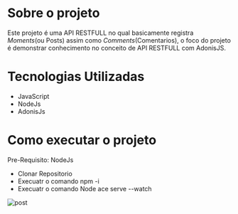 # Sobre o projeto
  Este projeto é uma API RESTFULL no qual basicamente registra *Moments*(ou Posts) assim como *Comments*(Comentarios), o foco do projeto é demonstrar conhecimento no conceito de API RESTFULL com AdonisJS.

# Tecnologias Utilizadas
  * JavaScript
  * NodeJs
  * AdonisJs

# Como executar o projeto
  Pre-Requisito: NodeJs
  * Clonar Repositorio
  * Execuatr o comando npm -i
  * Execuatr o comando Node ace serve --watch



![post](https://user-images.githubusercontent.com/98711496/220013232-6f5c534b-a045-4a5a-9a05-9ba3fce78677.png)

